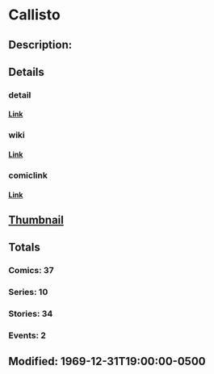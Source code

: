 # Callisto
## Description: 
## Details
### detail
#### [Link](http://marvel.com/characters/376/callisto?utm_campaign=apiRef&utm_source=225578a89fc76f3d20fbffda5d17a88d)
### wiki
#### [Link](http://marvel.com/universe/Callisto?utm_campaign=apiRef&utm_source=225578a89fc76f3d20fbffda5d17a88d)
### comiclink
#### [Link](http://marvel.com/comics/characters/1009217/callisto?utm_campaign=apiRef&utm_source=225578a89fc76f3d20fbffda5d17a88d)
## [Thumbnail](http://i.annihil.us/u/prod/marvel/i/mg/f/90/4c004082711b8.jpg)
## Totals
### Comics: 37
### Series: 10
### Stories: 34
### Events: 2
## Modified: 1969-12-31T19:00:00-0500